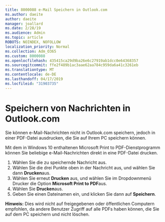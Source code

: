 ```yaml
---
title: 8000088 e-Mail Speichern in Outlook.com
ms.author: daeite
author: daeite
manager: joallard
ms.date: 2/28/19
ms.audience: Admin
ms.topic: article
ROBOTS: NOINDEX, NOFOLLOW
localization_priority: Normal
ms.collection: Adm_O365
ms.custom: 8000088
ms.openlocfilehash: 435415ca29d9ba26e6c27919ab1dcc0e64368357
ms.sourcegitcommit: ffe2f489b1ac3aae62aa784c959da6a41c3261eb
ms.translationtype: MT
ms.contentlocale: de-DE
ms.lasthandoff: 04/17/2019
ms.locfileid: "31903735"
---
```

# <a name="saving-messages-in-outlookcom"></a>Speichern von Nachrichten in Outlook.com

Sie können e-Mail-Nachrichten nicht in Outlook.com speichern, jedoch in einer PDF-Datei ausdrucken, die Sie auf Ihrem PC speichern können.

Mit dem in Windows 10 enthaltenen Microsoft Print to PDF-Dienstprogramm können Sie beliebige e-Mail-Nachrichten direkt in eine PDF-Datei drucken.

1. Wählen Sie die zu speichernde Nachricht aus.
2. Wählen Sie die drei Punkte oben in der Nachricht aus, und wählen Sie dann **Drucken**aus.
3. Wählen Sie erneut **Drucken** aus, und wählen Sie im Dropdownmenü Drucker die Option **Microsoft Print to PDF**aus.
4. Wählen Sie **Drucken**aus.
5. Geben Sie einen Dateinamen ein, und klicken Sie dann auf **Speichern**.

**Hinweis:** Dies wird nicht auf freigegebenen oder öffentlichen Computern empfohlen, da andere Benutzer Zugriff auf alle PDFs haben können, die Sie auf dem PC speichern und nicht löschen.